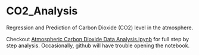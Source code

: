 # CO2_Analysis

Regression and Prediction of Carbon Dioxide (CO2) level in the atmosphere.

Checkout [Atmospheric Carbon Dioxide Data Analysis.ipynb](https://github.com/Davidnh8/CO2_Analysis/blob/master/Atmospheric%20Carbon%20Dioxide%20Data%20Analysis.ipynb) for full step by step analysis. Occasionally, github will have trouble opening the notebook.
